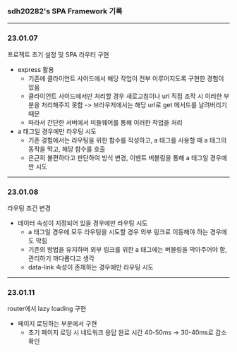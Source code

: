 ### sdh20282's SPA Framework 기록

---
### 23.01.07
프로젝트 초기 설정 및 SPA 라우터 구현
- express 활용
  - 기존에 클라이언트 사이드에서 해당 작업이 전부 이루어지도록 구현한 경험이 있음
  - 클라이언트 사이드에서만 처리할 경우 새로고침이나 url 직접 조작 시 이러한 부분을 처리해주지 못함 -> 브라우저에서는 해당 url로 get 메서드를 날려버리기 때문
  - 따라서 간단한 서버에서 미들웨어를 통해 이러한 작업을 처리
- a 태그일 경우에만 라우팅 시도
  - 기존 경험에서는 라우팅을 위한 함수를 작성하고, a 태그를 사용할 때 a 태그의 동작을 막고, 해당 함수를 호출
  - 은근히 불편하다고 판단하여 방식 변경, 이벤트 버블링을 통해 a 태그일 경우에만 시도

---
### 23.01.08
라우팅 조건 변경
- 데이터 속성이 지정되어 있을 경우에만 라우팅 시도
  - a 태그일 경우에 모두 라우팅을 시도할 경우 외부 링크로 이동해야 하는 경우에도 막힘
  - 기존의 방법을 유지하며 외부 링크를 위한 a 태그에는 버블링을 막아주어야 함, 관리하기 까다롭다고 생각
  - data-link 속성이 존재하는 경우에만 라우팅 시도

---
### 23.01.11
router에서 lazy loading 구현
- 페이지 로딩하는 부분에서 구현
  - 초기 페이지 로딩 시 네트워크 응답 완료 시간 40-50ms -> 30-40ms로 감소 확인
